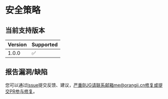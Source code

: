# 安全策略

## 当前支持版本

| Version | Supported          |
| ------- | ------------------ |
| 1.0.0   | :white_check_mark: |

## 报告漏洞/缺陷

您可以通过[Issue](https://github.com/Jiaocz/upload-tc-certificate/issues)提交反馈、建议，严重BUG请联系邮箱me@orangii.cn修复或提交PR参与修复。
